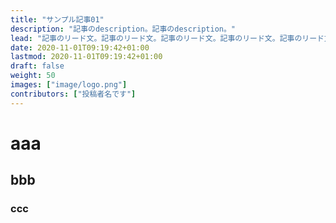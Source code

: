 ```yaml
---
title: "サンプル記事01"
description: "記事のdescription。記事のdescription。"
lead: "記事のリード文。記事のリード文。記事のリード文。記事のリード文。記事のリード文。記事のリード文。"
date: 2020-11-01T09:19:42+01:00
lastmod: 2020-11-01T09:19:42+01:00
draft: false
weight: 50
images: ["image/logo.png"]
contributors: ["投稿者名です"]
---
```


# aaa

## bbb

### ccc
